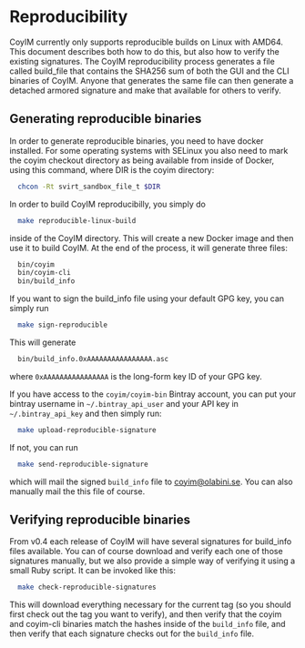 # Reproducibility

CoyIM currently only supports reproducible builds on Linux with AMD64. This document describes both how to do this, but also how to verify the existing signatures. The CoyIM reproducibility process generates a file called build_file that contains the SHA256 sum of both the GUI and the CLI binaries of CoyIM. Anyone that generates the same file can then generate a detached armored signature and make that available for others to verify.

## Generating reproducible binaries

In order to generate reproducible binaries, you need to have docker installed. For some operating systems with SELinux you also need to mark the coyim checkout directory as being available from inside of Docker, using this command, where DIR is the coyim directory:

```sh
  chcon -Rt svirt_sandbox_file_t $DIR
```

In order to build CoyIM reproducibilly, you simply do

```sh
  make reproducible-linux-build
```

inside of the CoyIM directory. This will create a new Docker image and then use it to build CoyIM. At the end of the process, it will generate three files:

```sh
  bin/coyim
  bin/coyim-cli
  bin/build_info
```

If you want to sign the build\_info file using your default GPG key, you can simply run

```sh
  make sign-reproducible
```

This will generate

```sh
  bin/build_info.0xAAAAAAAAAAAAAAAA.asc
```

where `0xAAAAAAAAAAAAAAAA` is the long-form key ID of your GPG key.

If you have access to the `coyim/coyim-bin` Bintray account, you can put your bintray username in `~/.bintray_api_user` and your API key in `~/.bintray_api_key` and then simply run:

```sh
  make upload-reproducible-signature
```

If not, you can run

```sh
  make send-reproducible-signature
```

which will mail the signed `build_info` file to [coyim@olabini.se](mailto:coyim@olabini.se). You can also manually mail the this file of course.


## Verifying reproducible binaries

From v0.4 each release of CoyIM will have several signatures for build\_info files available. You can of course download and verify each one of those signatures manually, but we also provide a simple way of verifying it using a small Ruby script. It can be invoked like this:

```sh
  make check-reproducible-signatures
```

This will download everything necessary for the current tag (so you should first check out the tag you want to verify), and then verify that the coyim and coyim-cli binaries match the hashes inside of the `build_info` file, and then verify that each signature checks out for the `build_info` file.
